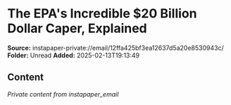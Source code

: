 # The EPA's Incredible $20 Billion Dollar Caper, Explained

**Source:** instapaper-private://email/12ffa425bf3ea12637d5a20e8530943c/
**Folder:** Unread
**Added:** 2025-02-13T19:13:49




## Content
*Private content from instapaper_email*
